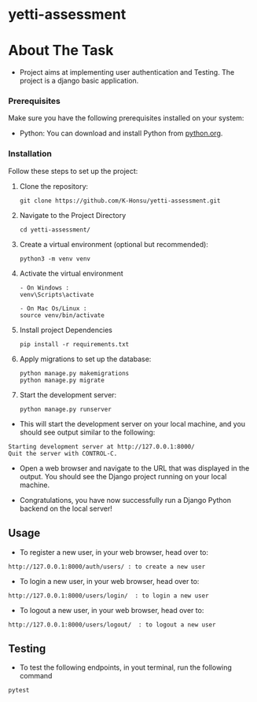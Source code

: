 # yetti-assessment

# About The Task
 - Project aims at implementing user authentication and Testing. The project is a django basic application.

### Prerequisites

Make sure you have the following prerequisites installed on your system:

- Python: You can download and install Python from [python.org](https://www.python.org/downloads/).

### Installation

Follow these steps to set up the project:
1. Clone the repository: 
    ```
    git clone https://github.com/K-Honsu/yetti-assessment.git
    ```
2. Navigate to the Project Directory
    ```
    cd yetti-assessment/
    ```
3. Create a virtual environment (optional but recommended):
    ```
    python3 -m venv venv
    ```
4. Activate the virtual environment
    ```
    - On Windows :
    venv\Scripts\activate
    ```

    ```
    - On Mac Os/Linux :
    source venv/bin/activate
    ```
5. Install project Dependencies
    ```
    pip install -r requirements.txt
    ```
6. Apply migrations to set up the database:
    ```
    python manage.py makemigrations
    python manage.py migrate
    ```
7. Start the development server:
    ```
    python manage.py runserver
    ```
- This will start the development server on your local machine, and you should see output similar to the following:

```
Starting development server at http://127.0.0.1:8000/
Quit the server with CONTROL-C.
```

- Open a web browser and navigate to the URL that was displayed in the output. You should see the Django project running on your local machine.

- Congratulations, you have now successfully run a Django Python backend on the local server!

## Usage 
- To register a new user, in your web browser, head over to:
```
http://127.0.0.1:8000/auth/users/ : to create a new user
```
- To login a new user, in your web browser, head over to:
```
http://127.0.0.1:8000/users/login/  : to login a new user
```
- To logout a new user, in your web browser, head over to:
```
http://127.0.0.1:8000/users/logout/  : to logout a new user
```

## Testing 
- To test the following endpoints, in yout terminal, run the following command
```
pytest
```